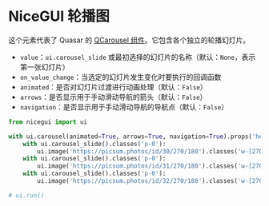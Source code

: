 # NiceGUI 轮播图

这个元素代表了 Quasar 的 [QCarousel 组件](https://quasar.dev/vue-components/carousel#qcarousel-api)。它包含各个独立的轮播幻灯片。

- `value`：`ui.carousel_slide` 或最初选择的幻灯片的名称（默认：`None`，表示第一张幻灯片）
- `on_value_change`：当选定的幻灯片发生变化时要执行的回调函数
- `animated`：是否对幻灯片过渡进行动画处理（默认：`False`）
- `arrows`：是否显示用于手动滑动导航的箭头（默认：`False`）
- `navigation`：是否显示用于手动滑动导航的导航点（默认：`False`）

```python
from nicegui import ui

with ui.carousel(animated=True, arrows=True, navigation=True).props('height=180px'):
    with ui.carousel_slide().classes('p-0'):
        ui.image('https://picsum.photos/id/30/270/180').classes('w-[270px]')
    with ui.carousel_slide().classes('p-0'):
        ui.image('https://picsum.photos/id/31/270/180').classes('w-[270px]')
    with ui.carousel_slide().classes('p-0'):
        ui.image('https://picsum.photos/id/32/270/180').classes('w-[270px]')

# ui.run()
```
